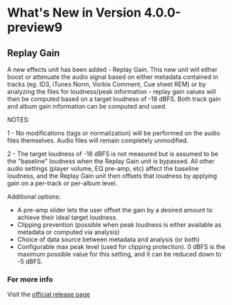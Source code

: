 #  What's New in Version 4.0.0-preview9

## Replay Gain

A new effects unit has been added - Replay Gain. This new unit will either boost or attenuate the audio signal based on either metadata contained in tracks (eg. ID3, iTunes Norm, Vorbis Comment, Cue sheet REM) or by analyzing the files for loudness/peak information - replay gain values will then be computed based on a target loudness of -18 dBFS. Both track gain and album gain information can be computed and used.

NOTES:

1 - No modifications (tags or normalization) will be performed on the audio files themselves. Audio files will remain completely unmodified.

2 - The target loudness of -18 dBFS is not measured but is assumed to be the "baseline" loudness when the Replay Gain unit is bypassed. All other audio settings (player volume, EQ pre-amp, etc) affect the baseline loudness, and the Replay Gain unit then offsets that loudness by applying gain on a per-track or per-album level.

Additional options:

- A pre-amp slider lets the user offset the gain by a desired amount to achieve their ideal target loudness.
- Clipping prevention (possible when peak loudness is either available as metadata or computed via analysis)
- Choice of data source between metadata and analysis (or both)
- Configurable max peak level (used for clipping protection). 0 dBFS is the maximum possible value for this setting, and it can be reduced down to -5 dBFS.   

### **For more info**
Visit the [official release page](https://github.com/kartik-venugopal/aural-player/releases/tag/4.0.0-preview)
